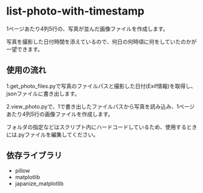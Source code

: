 # list-photo-with-timestamp

1ページあたり4列5行の、写真が並んだ画像ファイルを作成します。

写真を撮影した日付時間を添えているので、何日の何時頃に何をしていたのかが一望できます。

## 使用の流れ

1.get_photo_files.pyで写真のファイルパスと撮影した日付(Exif情報)を取得し、jsonファイルに書き出します。

2.view_photo.pyで、1で書き出したファイルパスから写真を読み込み、1ページあたり4列5行の画像ファイルを作成します。

フォルダの指定などはスクリプト内にハードコードしているため、使用するときには.pyファイルを編集してください。

## 依存ライブラリ

* pillow
* matplotlib
* japanize_matplotlib
